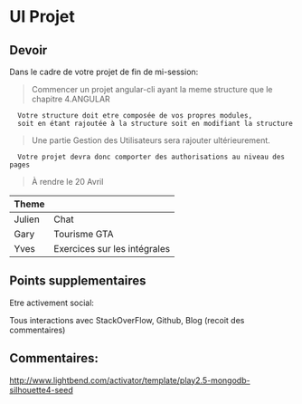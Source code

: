 # UI Projet

## Devoir 

Dans le cadre de votre projet de fin de mi-session: 

> Commencer un projet angular-cli ayant la meme structure que le chapitre 4.ANGULAR

```
  Votre structure doit etre composée de vos propres modules, 
  soit en étant rajoutée à la structure soit en modifiant la structure
```

> Une partie Gestion des Utilisateurs sera rajouter ultérieurement.

```
  Votre projet devra donc comporter des authorisations au niveau des pages
```

> À rendre le 20 Avril

| Theme   |                               |
|:--------|:------------------------------|
| Julien  | Chat                          |
| Gary    | Tourisme GTA                  |
| Yves    | Exercices sur les intégrales  |

## Points supplementaires

Etre activement social:

Tous interactions avec StackOverFlow, Github, Blog (recoit des commentaires)

## Commentaires:  

http://www.lightbend.com/activator/template/play2.5-mongodb-silhouette4-seed




